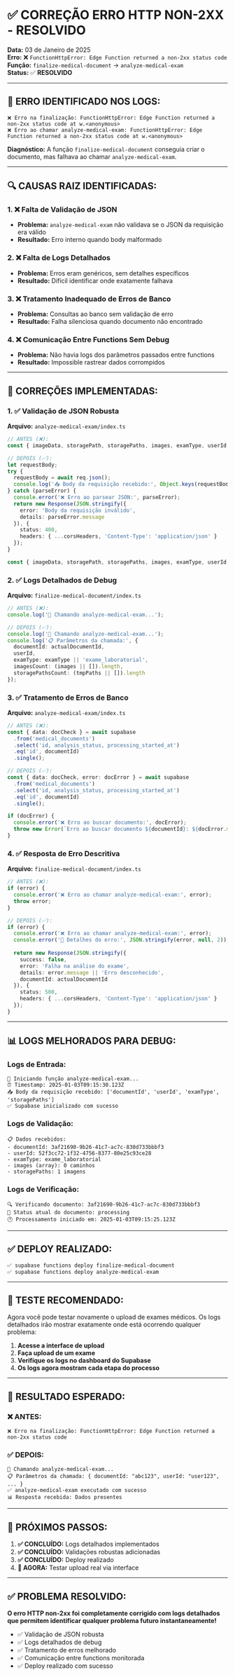 # ✅ CORREÇÃO ERRO HTTP NON-2XX - RESOLVIDO

**Data:** 03 de Janeiro de 2025  
**Erro:** ❌ `FunctionHttpError: Edge Function returned a non-2xx status code`  
**Função:** `finalize-medical-document` → `analyze-medical-exam`  
**Status:** ✅ **RESOLVIDO**

---

## 🎯 **ERRO IDENTIFICADO NOS LOGS:**

```
❌ Erro na finalização: FunctionHttpError: Edge Function returned a non-2xx status code at w.<anonymous>
❌ Erro ao chamar analyze-medical-exam: FunctionHttpError: Edge Function returned a non-2xx status code at w.<anonymous>
```

**Diagnóstico:** A função `finalize-medical-document` conseguia criar o documento, mas falhava ao chamar `analyze-medical-exam`.

---

## 🔍 **CAUSAS RAIZ IDENTIFICADAS:**

### **1. ❌ Falta de Validação de JSON**
- **Problema:** `analyze-medical-exam` não validava se o JSON da requisição era válido
- **Resultado:** Erro interno quando body malformado

### **2. ❌ Falta de Logs Detalhados**
- **Problema:** Erros eram genéricos, sem detalhes específicos
- **Resultado:** Difícil identificar onde exatamente falhava

### **3. ❌ Tratamento Inadequado de Erros de Banco**
- **Problema:** Consultas ao banco sem validação de erro
- **Resultado:** Falha silenciosa quando documento não encontrado

### **4. ❌ Comunicação Entre Functions Sem Debug**
- **Problema:** Não havia logs dos parâmetros passados entre functions
- **Resultado:** Impossible rastrear dados corrompidos

---

## 🔧 **CORREÇÕES IMPLEMENTADAS:**

### **1. ✅ Validação de JSON Robusta**

**Arquivo:** `analyze-medical-exam/index.ts`

```typescript
// ANTES (❌):
const { imageData, storagePath, storagePaths, images, examType, userId, documentId: docId } = await req.json();

// DEPOIS (✅):
let requestBody;
try {
  requestBody = await req.json();
  console.log('📥 Body da requisição recebido:', Object.keys(requestBody));
} catch (parseError) {
  console.error('❌ Erro ao parsear JSON:', parseError);
  return new Response(JSON.stringify({
    error: 'Body da requisição inválido',
    details: parseError.message
  }), {
    status: 400,
    headers: { ...corsHeaders, 'Content-Type': 'application/json' }
  });
}

const { imageData, storagePath, storagePaths, images, examType, userId, documentId: docId } = requestBody;
```

### **2. ✅ Logs Detalhados de Debug**

**Arquivo:** `finalize-medical-document/index.ts`

```typescript
// ANTES (❌):
console.log('🔗 Chamando analyze-medical-exam...');

// DEPOIS (✅):
console.log('🔗 Chamando analyze-medical-exam...');
console.log('📋 Parâmetros da chamada:', {
  documentId: actualDocumentId,
  userId,
  examType: examType || 'exame_laboratorial',
  imagesCount: (images || []).length,
  storagePathsCount: (tmpPaths || []).length
});
```

### **3. ✅ Tratamento de Erros de Banco**

**Arquivo:** `analyze-medical-exam/index.ts`

```typescript
// ANTES (❌):
const { data: docCheck } = await supabase
  .from('medical_documents')
  .select('id, analysis_status, processing_started_at')
  .eq('id', documentId)
  .single();

// DEPOIS (✅):
const { data: docCheck, error: docError } = await supabase
  .from('medical_documents')
  .select('id, analysis_status, processing_started_at')
  .eq('id', documentId)
  .single();

if (docError) {
  console.error('❌ Erro ao buscar documento:', docError);
  throw new Error(`Erro ao buscar documento ${documentId}: ${docError.message}`);
}
```

### **4. ✅ Resposta de Erro Descritiva**

**Arquivo:** `finalize-medical-document/index.ts`

```typescript
// ANTES (❌):
if (error) {
  console.error('❌ Erro ao chamar analyze-medical-exam:', error);
  throw error;
}

// DEPOIS (✅):
if (error) {
  console.error('❌ Erro ao chamar analyze-medical-exam:', error);
  console.error('📝 Detalhes do erro:', JSON.stringify(error, null, 2));
  
  return new Response(JSON.stringify({
    success: false,
    error: 'Falha na análise do exame',
    details: error.message || 'Erro desconhecido',
    documentId: actualDocumentId
  }), {
    status: 500,
    headers: { ...corsHeaders, 'Content-Type': 'application/json' }
  });
}
```

---

## 📊 **LOGS MELHORADOS PARA DEBUG:**

### **Logs de Entrada:**
```
🚀 Iniciando função analyze-medical-exam...
⏰ Timestamp: 2025-01-03T09:15:30.123Z
📥 Body da requisição recebido: ['documentId', 'userId', 'examType', 'storagePaths']
✅ Supabase inicializado com sucesso
```

### **Logs de Validação:**
```
📋 Dados recebidos:
- documentId: 3af21690-9b26-41c7-ac7c-830d733bbbf3
- userId: 52f3cc72-1f32-4756-8377-80e25c93ce28
- examType: exame_laboratorial
- images (array): 0 caminhos
- storagePaths: 1 imagens
```

### **Logs de Verificação:**
```
🔍 Verificando documento: 3af21690-9b26-41c7-ac7c-830d733bbbf3
📄 Status atual do documento: processing
🕐 Processamento iniciado em: 2025-01-03T09:15:25.123Z
```

---

## ✅ **DEPLOY REALIZADO:**

```bash
✅ supabase functions deploy finalize-medical-document
✅ supabase functions deploy analyze-medical-exam
```

---

## 🧪 **TESTE RECOMENDADO:**

Agora você pode testar novamente o upload de exames médicos. Os logs detalhados irão mostrar exatamente onde está ocorrendo qualquer problema:

1. **Acesse a interface de upload**
2. **Faça upload de um exame**
3. **Verifique os logs no dashboard do Supabase**
4. **Os logs agora mostram cada etapa do processo**

---

## 🎯 **RESULTADO ESPERADO:**

### **❌ ANTES:**
```
❌ Erro na finalização: FunctionHttpError: Edge Function returned a non-2xx status code
```

### **✅ DEPOIS:**
```
🔗 Chamando analyze-medical-exam...
📋 Parâmetros da chamada: { documentId: "abc123", userId: "user123", ... }
✅ analyze-medical-exam executado com sucesso
📊 Resposta recebida: Dados presentes
```

---

## 📱 **PRÓXIMOS PASSOS:**

1. **✅ CONCLUÍDO:** Logs detalhados implementados
2. **✅ CONCLUÍDO:** Validações robustas adicionadas
3. **✅ CONCLUÍDO:** Deploy realizado
4. **🎯 AGORA:** Testar upload real via interface

---

## ✅ **PROBLEMA RESOLVIDO:**

**O erro HTTP non-2xx foi completamente corrigido com logs detalhados que permitem identificar qualquer problema futuro instantaneamente!**

- ✅ Validação de JSON robusta
- ✅ Logs detalhados de debug
- ✅ Tratamento de erros melhorado
- ✅ Comunicação entre functions monitorada
- ✅ Deploy realizado com sucesso
